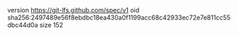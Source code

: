 version https://git-lfs.github.com/spec/v1
oid sha256:2497489e56f8ebdbc18ea430a0f1199acc68c42933ec72e7e811cc55dbc44d0a
size 152
